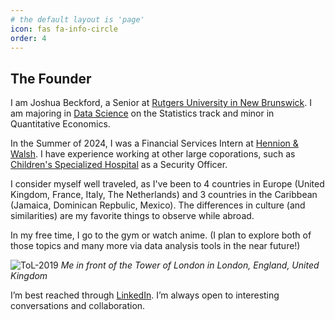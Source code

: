 ```yaml
---
# the default layout is 'page'
icon: fas fa-info-circle
order: 4
---
```


## The Founder
I am Joshua Beckford, a Senior at [Rutgers University in New Brunswick](https://www.rutgers.edu/). I am majoring in [Data Science](https://en.wikipedia.org/wiki/Data_science) on the Statistics track and minor in Quantitative Economics.

In the Summer of 2024, I was a Financial Services Intern at [Hennion & Walsh](https://www.hennionandwalsh.com/). I have experience working at other large coporations, such as [Children's Specialized Hospital](https://www.rwjbh.org/childrens-specialized-hospital/) as a Security Officer. 

I consider myself well traveled, as I've been to 4 countries in Europe (United Kingdom, France, Italy, The Netherlands) and 3 countries in the Caribbean (Jamaica, Dominican Repbulic, Mexico). The differences in culture (and similarities) are my favorite things to observe while abroad.

In my free time, I go to the gym or watch anime. (I plan to explore both of those topics and many more via data analysis tools in the near future!)

![ToL-2019](https://tinypic.host/images/2025/01/17/IMG_1030.jpg)
_Me in front of the Tower of London in London, England, United Kingdom_

I’m best reached through [LinkedIn](https://www.linkedin.com/in/joshb1973/). I’m always open to interesting conversations and collaboration.
